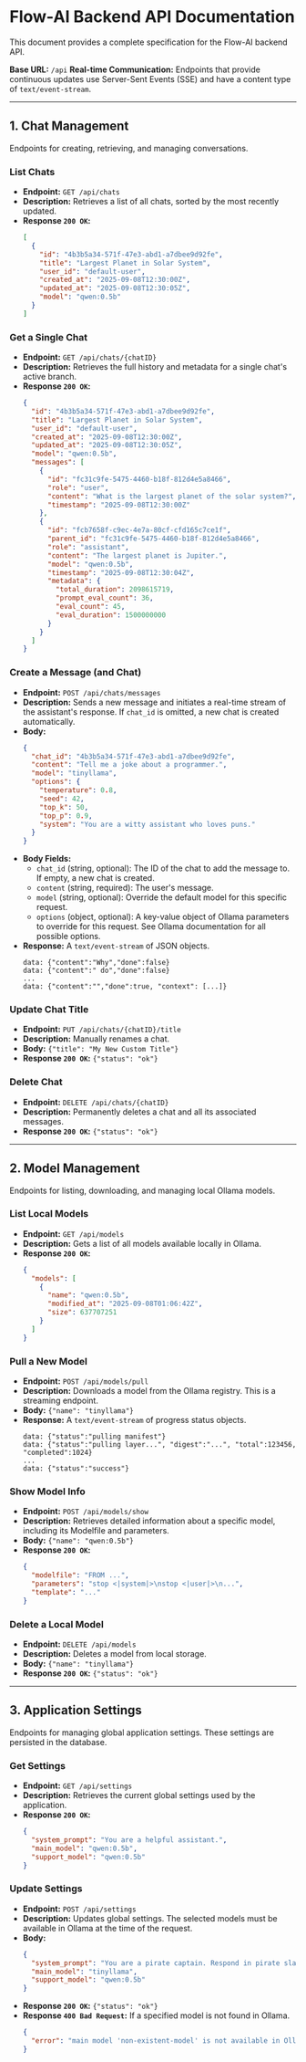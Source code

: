 # Flow-AI Backend API Documentation

This document provides a complete specification for the Flow-AI backend API.

**Base URL:** `/api`
**Real-time Communication:** Endpoints that provide continuous updates use Server-Sent Events (SSE) and have a content type of `text/event-stream`.

---

## 1. Chat Management

Endpoints for creating, retrieving, and managing conversations.

### List Chats

- **Endpoint:** `GET /api/chats`
- **Description:** Retrieves a list of all chats, sorted by the most recently updated.
- **Response `200 OK`:**
  ```json
  [
    {
      "id": "4b3b5a34-571f-47e3-abd1-a7dbee9d92fe",
      "title": "Largest Planet in Solar System",
      "user_id": "default-user",
      "created_at": "2025-09-08T12:30:00Z",
      "updated_at": "2025-09-08T12:30:05Z",
      "model": "qwen:0.5b"
    }
  ]
  ```

### Get a Single Chat

- **Endpoint:** `GET /api/chats/{chatID}`
- **Description:** Retrieves the full history and metadata for a single chat's active branch.
- **Response `200 OK`:**
  ```json
  {
    "id": "4b3b5a34-571f-47e3-abd1-a7dbee9d92fe",
    "title": "Largest Planet in Solar System",
    "user_id": "default-user",
    "created_at": "2025-09-08T12:30:00Z",
    "updated_at": "2025-09-08T12:30:05Z",
    "model": "qwen:0.5b",
    "messages": [
      {
        "id": "fc31c9fe-5475-4460-b18f-812d4e5a8466",
        "role": "user",
        "content": "What is the largest planet of the solar system?",
        "timestamp": "2025-09-08T12:30:00Z"
      },
      {
        "id": "fcb7658f-c9ec-4e7a-80cf-cfd165c7ce1f",
        "parent_id": "fc31c9fe-5475-4460-b18f-812d4e5a8466",
        "role": "assistant",
        "content": "The largest planet is Jupiter.",
        "model": "qwen:0.5b",
        "timestamp": "2025-09-08T12:30:04Z",
        "metadata": {
          "total_duration": 2098615719,
          "prompt_eval_count": 36,
          "eval_count": 45,
          "eval_duration": 1500000000
        }
      }
    ]
  }
  ```

### Create a Message (and Chat)

- **Endpoint:** `POST /api/chats/messages`
- **Description:** Sends a new message and initiates a real-time stream of the assistant's response. If `chat_id` is omitted, a new chat is created automatically.
- **Body:**
  ```json
  {
    "chat_id": "4b3b5a34-571f-47e3-abd1-a7dbee9d92fe",
    "content": "Tell me a joke about a programmer.",
    "model": "tinyllama",
    "options": {
      "temperature": 0.8,
      "seed": 42,
      "top_k": 50,
      "top_p": 0.9,
      "system": "You are a witty assistant who loves puns."
    }
  }
  ```
- **Body Fields:**
  - `chat_id` (string, optional): The ID of the chat to add the message to. If empty, a new chat is created.
  - `content` (string, required): The user's message.
  - `model` (string, optional): Override the default model for this specific request.
  - `options` (object, optional): A key-value object of Ollama parameters to override for this request. See Ollama documentation for all possible options.
- **Response:** A `text/event-stream` of JSON objects.
  ```
  data: {"content":"Why","done":false}
  data: {"content":" do","done":false}
  ...
  data: {"content":"","done":true, "context": [...]}
  ```

### Update Chat Title

- **Endpoint:** `PUT /api/chats/{chatID}/title`
- **Description:** Manually renames a chat.
- **Body:** `{"title": "My New Custom Title"}`
- **Response `200 OK`:** `{"status": "ok"}`

### Delete Chat

- **Endpoint:** `DELETE /api/chats/{chatID}`
- **Description:** Permanently deletes a chat and all its associated messages.
- **Response `200 OK`:** `{"status": "ok"}`

---

## 2. Model Management

Endpoints for listing, downloading, and managing local Ollama models.

### List Local Models

- **Endpoint:** `GET /api/models`
- **Description:** Gets a list of all models available locally in Ollama.
- **Response `200 OK`:**
  ```json
  {
    "models": [
      {
        "name": "qwen:0.5b",
        "modified_at": "2025-09-08T01:06:42Z",
        "size": 637707251
      }
    ]
  }
  ```

### Pull a New Model

- **Endpoint:** `POST /api/models/pull`
- **Description:** Downloads a model from the Ollama registry. This is a streaming endpoint.
- **Body:** `{"name": "tinyllama"}`
- **Response:** A `text/event-stream` of progress status objects.
  ```
  data: {"status":"pulling manifest"}
  data: {"status":"pulling layer...", "digest":"...", "total":123456, "completed":1024}
  ...
  data: {"status":"success"}
  ```

### Show Model Info

- **Endpoint:** `POST /api/models/show`
- **Description:** Retrieves detailed information about a specific model, including its Modelfile and parameters.
- **Body:** `{"name": "qwen:0.5b"}`
- **Response `200 OK`:**
  ```json
  {
    "modelfile": "FROM ...",
    "parameters": "stop <|system|>\nstop <|user|>\n...",
    "template": "..."
  }
  ```

### Delete a Local Model

- **Endpoint:** `DELETE /api/models`
- **Description:** Deletes a model from local storage.
- **Body:** `{"name": "tinyllama"}`
- **Response `200 OK`:** `{"status": "ok"}`

---

## 3. Application Settings

Endpoints for managing global application settings. These settings are persisted in the database.

### Get Settings

- **Endpoint:** `GET /api/settings`
- **Description:** Retrieves the current global settings used by the application.
- **Response `200 OK`:**
  ```json
  {
    "system_prompt": "You are a helpful assistant.",
    "main_model": "qwen:0.5b",
    "support_model": "qwen:0.5b"
  }
  ```

### Update Settings

- **Endpoint:** `POST /api/settings`
- **Description:** Updates global settings. The selected models must be available in Ollama at the time of the request.
- **Body:**
  ```json
  {
    "system_prompt": "You are a pirate captain. Respond in pirate slang.",
    "main_model": "tinyllama",
    "support_model": "qwen:0.5b"
  }
  ```
- **Response `200 OK`:** `{"status": "ok"}`
- **Response `400 Bad Request`:** If a specified model is not found in Ollama.
  ```json
  {
    "error": "main model 'non-existent-model' is not available in Ollama"
  }
  ```